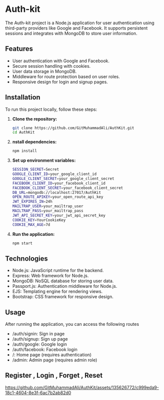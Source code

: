 # Auth-kit

The Auth-kit project is a Node.js application for user authentication using third-party providers like Google and Facebook. It supports persistent sessions and integrates with MongoDB to store user information.

## Features

- User authentication with Google and Facebook.
- Secure session handling with cookies.
- User data storage in MongoDB.
- Middleware for route protection based on user roles.
- Responsive design for login and signup pages.

## Installation

To run this project locally, follow these steps:

1. **Clone the repository:**
   ```sh
   git clone https://github.com/GitMuhammadAli/AuthKit.git
   cd AuthKit
2. **nstall dependencies:**
   ```sh
   npm install
3. **Set up environment variables:**
   ```sh
   SESSION_SECRET=Secret
   GOOGLE_CLIENT_ID=your_google_client_id
   GOOGLE_CLIENT_SECRET=your_google_client_secret
   FACEBOOK_CLIENT_ID=your_facebook_client_id
   FACEBOOK_CLIENT_SECRET=your_facebook_client_secret
   DB_URL=mongodb://localhost:27017/AuthKit
   OPEN_ROUTE_APIKEY=your_open_route_api_key
   JWT_EXPIRES_IN=24h
   MAILTRAP_USER=your_mailtrap_user
   MAILTRAP_PASS=your_mailtrap_pass
   JWT_API_SECRET_KEY=your_jwt_api_secret_key
   COOKIE_KEY=YourCookieKey
   COOKIE_MAX_AGE=7d
4. **Run the application:**
   ```sh
   npm start

   
## Technologies

- Node.js: JavaScript runtime for the backend.
- Express: Web framework for Node.js.
- MongoDB: NoSQL database for storing user data.
- Passport.js: Authentication middleware for Node.js.
- EJS: Templating engine for rendering views.
- Bootstrap: CSS framework for responsive design.




## Usage
After running the application, you can access the following routes

- /auth/signin: Sign in page
- /auth/signup: Sign up page
- /auth/google: Google login
- /auth/facebook: Facebook login
- /: Home page (requires authentication)
- /admin: Admin page (requires admin role)
   

## Register , Login , Forget , Reset
https://github.com/GitMuhammadAli/AuthKit/assets/135626772/c999eda9-18c1-4604-8e3f-6ac7b2ab82d0


